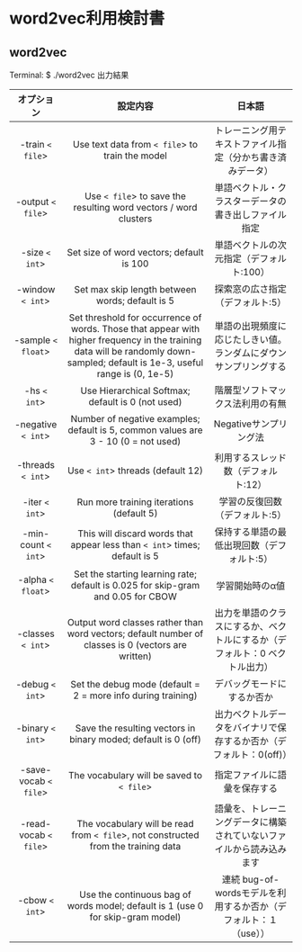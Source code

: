 word2vec利用検討書
=====================================
## word2vec
Terminal: $ ./word2vec
出力結果

| オプション         | 設定内容      | 日本語       |
|:-----------:|:------------:|:---------------:|
| -train `< file`>   | Use text data from `< file`> to train the model | トレーニング用テキストファイル指定（分かち書き済みデータ） |
| -output `< file`>  | Use `< file`> to save the resulting word vectors / word clusters | 単語ベクトル・クラスターデータの書き出しファイル指定 |
| -size `< int`>     | Set size of word vectors; default is 100 | 単語ベクトルの次元指定（デフォルト:100） |
| -window `< int`>   | Set max skip length between words; default is 5 | 探索窓の広さ指定（デフォルト:5） |
| -sample `< float`> | Set threshold for occurrence of words. Those that appear with higher frequency in the training data   will be randomly down-sampled; default is 1e-3, useful range is (0, 1e-5) | 単語の出現頻度に応じたしきい値。 ランダムにダウンサンプリングする |
| -hs `< int`>       | Use Hierarchical Softmax; default is 0 (not used) | 階層型ソフトマックス法利用の有無 |
| -negative `< int`> | Number of negative examples; default is 5, common values are 3 - 10 (0 = not used) | Negativeサンプリング法 |
| -threads `< int`>  | Use `< int`> threads (default 12) | 利用するスレッド数（デフォルト:12） |
| -iter `< int`>     | Run more training iterations (default 5) | 学習の反復回数（デフォルト:5） |
| -min-count `< int`> | This will discard words that appear less than `< int`> times; default is 5 | 保持する単語の最低出現回数（デフォルト:5） |
| -alpha `< float`>  | Set the starting learning rate; default is 0.025 for skip-gram and 0.05 for CBOW | 学習開始時のα値 |
| -classes `< int`>  | Output word classes rather than word vectors; default number of classes is 0 (vectors are written) | 出力を単語のクラスにするか、ベクトルにするか（デフォルト：0 ベクトル出力） |
| -debug `< int`>    | Set the debug mode (default = 2 = more info during training) | デバッグモードにするか否か |
| -binary `< int`>   | Save the resulting vectors in binary moded; default is 0 (off) | 出力ベクトルデータをバイナリで保存するか否か（デフォルト：0(off)） |
| -save-vocab `< file`> | The vocabulary will be saved to `< file`> | 指定ファイルに語彙を保存する |
| -read-vocab `< file`> | The vocabulary will be read from `< file`>, not constructed from the training data | 語彙を、トレーニングデータに構築されていないファイルから読み込みます |
| -cbow `< int`>     | Use the continuous bag of words model; default is 1 (use 0 for skip-gram model) | 連続 bug-of-wordsモデルを利用するか否か（デフォルト：１（use）） |
